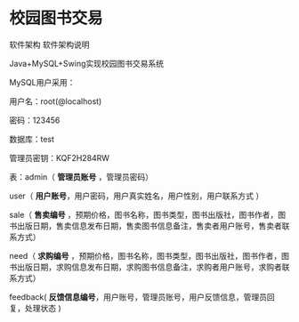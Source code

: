 # 校园图书交易

软件架构
软件架构说明

Java+MySQL+Swing实现校园图书交易系统  

MySQL用户采用：  

用户名：root(@localhost)  

密码：123456  

数据库：test  

管理员密钥：KQF2H284RW  


表：admin（ **管理员账号** ，管理员密码）  

user（ **用户账号**，用户密码，用户真实姓名，用户性别，用户联系方式 ）  

sale（ **售卖编号** ，预期价格，图书名称，图书类型，图书出版社，图书作者，图书出版日期，售卖信息发布日期，售卖图书信息备注，售卖者用户账号，售卖者联系方式）  

need（ **求购编号** ，预期价格，图书名称，图书类型，图书出版社，图书作者，图书出版日期，求购信息发布日期，求购图书信息备注，求购者用户账号，求购者联系方式）  

feedback( **反馈信息编号**，用户账号，管理员账号，用户反馈信息，管理员回复，处理状态 )  
